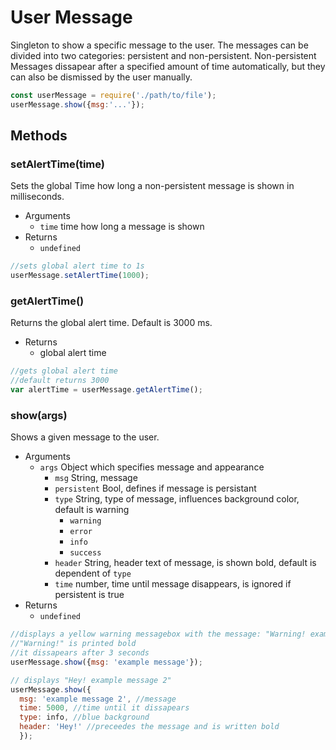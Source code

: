 # User Message
Singleton to show a specific message to the user.
The messages can be divided into two categories: persistent and non-persistent.
Non-persistent Messages dissapear after a specified amount of time automatically, but they can also be dismissed by the user manually.

```javascript
const userMessage = require('./path/to/file');
userMessage.show({msg:'...'});
```

## Methods
### setAlertTime(time)
Sets the global Time how long a non-persistent message is shown in milliseconds.

* Arguments
    * `time` time how long a message is shown
* Returns
    * `undefined`

```javascript
//sets global alert time to 1s
userMessage.setAlertTime(1000);
```

### getAlertTime()
Returns the global alert time. Default is 3000 ms.

* Returns
     * global alert time

```javascript
//gets global alert time
//default returns 3000
var alertTime = userMessage.getAlertTime();
```

### show(args)
Shows a given message to the user.

* Arguments
    * `args` Object which specifies message and appearance
        * `msg` String, message
        * `persistent` Bool, defines if message is persistant
        * `type` String, type of message, influences background color, default is warning
            * `warning`
            * `error`
            * `info`
            * `success`
        * `header` String, header text of message, is shown bold, default is dependent of `type`
        * `time` number, time until message disappears, is ignored if persistent is true
* Returns
    * `undefined`
        
```javascript
//displays a yellow warning messagebox with the message: "Warning! example message"
//"Warning!" is printed bold
//it dissapears after 3 seconds
userMessage.show({msg: 'example message'});

// displays "Hey! example message 2"
userMessage.show({
  msg: 'example message 2', //message
  time: 5000, //time until it dissapears
  type: info, //blue background
  header: 'Hey!' //preceedes the message and is written bold
  });
```